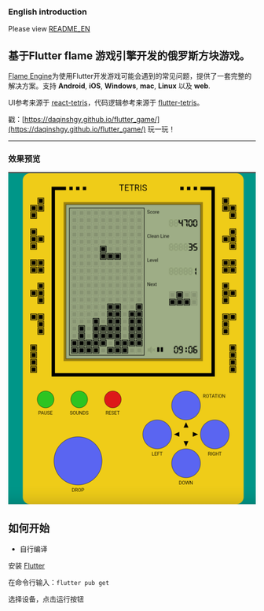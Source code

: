 ### English introduction

Please view [README_EN](https://github.com/DaQinShgy/flutter_game/blob/main/README_EN.md)

## 基于Flutter flame 游戏引擎开发的俄罗斯方块游戏。

[Flame Engine](https://github.com/flame-engine/flame)为使用Flutter开发游戏可能会遇到的常见问题，提供了一套完整的解决方案。支持 **Android**, **iOS**, **Windows**, **mac**, **Linux** 以及 **web**.

UI参考来源于 [react-tetris](https://github.com/chvin/react-tetris)，代码逻辑参考来源于 [flutter-tetris](https://github.com/boyan01/flutter-tetris)。

戳：[https://daqinshgy.github.io/flutter_game/](https://daqinshgy.github.io/flutter_game/) 玩一玩！

----

### 效果预览
![效果预览](https://github.com/DaQinShgy/flutter_game/blob/main/images/tetris0.png)

## 如何开始

* 自行编译

 安装 [Flutter](https://flutter.io/docs/get-started/install)

 在命令行输入：`flutter pub get`

 选择设备，点击运行按钮